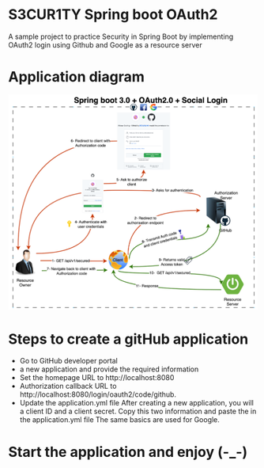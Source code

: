 # S3CUR1TY Spring boot OAuth2 
A sample project to practice Security in Spring Boot by implementing OAuth2 login using Github and Google as a resource server

# Application diagram

![computer](https://github.com/mjidelouss/S3CUR1TY/blob/main/oauth2-flow.png)

# Steps to create a gitHub application
- Go to GitHub developer portal
-  a new application and provide the required information
- Set the homepage URL to http://localhost:8080
- Authorization callback URL to http://localhost:8080/login/oauth2/code/github.
- Update the application.yml file
After creating a new application, you will a client ID and a client secret. Copy this two information and paste the in the application.yml file
The same basics are used for Google.

# Start the application and enjoy (-_-)